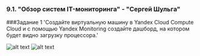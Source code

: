 ### 9.1. "Обзор систем IT-мониторинга" - "Сергей Шульга"

###Задание 1 'Создайте виртуальную машину в Yandex Cloud Compute Cloud и с помощью Yandex Monitoring создайте дашборд, на котором будет видно загрузку процессора.'

![alt text](https://github.com/SergeiShulga/9.1-IT-Monitoring/main/img/image.png)
![alt text](https://github.com/SergeiShulga/9.1-IT-Monitoring/main/img/image1.png)



